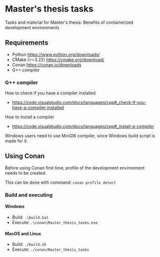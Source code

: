 # Master's thesis tasks
Tasks and material for Master's thesis: Benefits of containerized development environments

## Requirements
 - Python https://www.python.org/downloads/
 - CMake (>=3.22) https://cmake.org/download/
 - Conan https://conan.io/downloads
 - G++ compiler

### G++ compiler

 How to check if you have a compiler installed

- https://code.visualstudio.com/docs/languages/cpp#_check-if-you-have-a-compiler-installed

How to Install a compiler

- https://code.visualstudio.com/docs/languages/cpp#_install-a-compiler
 
Windows users need to use MinGW compiler, since Windows build script is made for it.

## Using Conan

Before using Conan first time, profile of the development environment needs to be created.

This can be done with command:  `conan profile detect`

### Build and executing

#### Windows
 - Build: `.\build.bat`
 - Execute: `.\conan\Master_thesis_tasks.exe`

#### MacOS and Linux
 - Build: `./build.sh`
 - Execute: `./conan/Master_thesis_tasks`